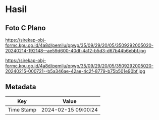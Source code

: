 # Hasil

## Foto C Plano

https://sirekap-obj-formc.kpu.go.id/4a8d/pemilu/ppwp/35/09/29/20/05/3509292005020-20240214-192148--ae59d600-40df-4a12-b5d3-d67b44b6ebbf.jpg

https://sirekap-obj-formc.kpu.go.id/4a8d/pemilu/ppwp/35/09/29/20/05/3509292005020-20240215-000721--b5a346ae-42ae-4c2f-8779-b75b501e90bf.jpg


## Metadata

| Key        | Value               |
| ---------- | ------------------- |
| Time Stamp | 2024-02-15 09:00:24 |



